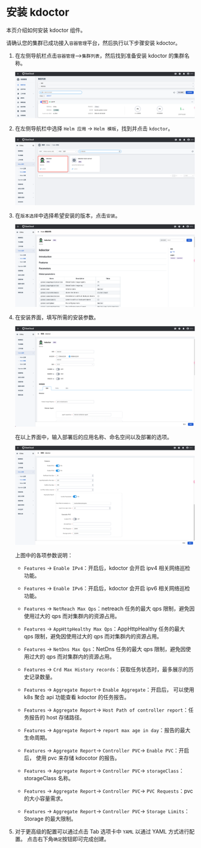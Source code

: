 # 安装 kdoctor

本页介绍如何安装 kdoctor 组件。

请确认您的集群已成功接入`容器管理`平台，然后执行以下步骤安装 kdoctor。

1. 在左侧导航栏点击`容器管理`—>`集群列表`，然后找到准备安装 kdoctor 的集群名称。

   ![cluster](../../images/kdoctor-install-1.png)

1. 在左侧导航栏中选择 `Helm 应用` -> `Helm 模板`，找到并点击 `kdoctor`。

   ![helm](../../images/kdoctor-install-2.png)

1. 在`版本选择`中选择希望安装的版本，点击`安装`。

   ![version](../../images/kdoctor-install-3.png)

1. 在安装界面，填写所需的安装参数。

   ![parameter1](../../images/kdoctor-install-4.png)

   在以上界面中，输入部署后的应用名称、命名空间以及部署的选项。

   ![parameter2](../../images/kdoctor-install-5.png)

   上图中的各项参数说明：

    - `Features` -> `Enable IPv4`：开启后，kdoctor 会开启 ipv4 相关网络巡检功能。
  
    - `Features` -> `Enable IPv6`：开启后，kdoctor 会开启 ipv6 相关网络巡检功能。
  
    - `Features` -> `NetReach Max Qps`：netreach 任务的最大 qps 限制，避免因使用过大的 qps 而对集群内的资源占用。

    - `Features` -> `AppHttpHealthy Max Qps`：AppHttpHealthy 任务的最大 qps 限制，避免因使用过大的 qps 而对集群内的资源占用。
  
    - `Features` -> `NetDns Max Qps`：NetDns 任务的最大 qps 限制，避免因使用过大的 qps 而对集群内的资源占用。
  
    - `Features` -> `Crd Max History records`：获取任务状态时，最多展示的历史记录数量。
  
    - `Features` -> `Aggregate Report`-> `Enable Aggregate`：开启后， 可以使用 k8s 聚合 api 功能查看 kdoctor 的任务报告。
  
    - `Features` -> `Aggregate Report`-> `Host Path of controller report`：任务报告的 host 存储路径。
  
    - `Features` -> `Aggregate Report`-> `report max age in day`：报告的最大生命周期。
  
    - `Features` -> `Aggregate Report`-> `Controller PVC`-> `Enable PVC`：开启后， 使用 pvc 来存储 kdocotor 的报告。
  
    - `Features` -> `Aggregate Report`-> `Controller PVC`-> `storageClass`：storageClass 名称。
  
    - `Features` -> `Aggregate Report`-> `Controller PVC`-> `PVC Requests`：pvc 的大小容量需求。
  
    - `Features` -> `Aggregate Report`-> `Controller PVC`-> `Storage Limits`：Storage 的最大限制。
  
1. 对于更高级的配置可以通过点击 Tab 选项卡中 `YAML` 以通过 YAML 方式进行配置。
   点击右下角`确定`按钮即可完成创建。
